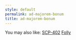 ```yaml
---
style: default
permalink: ad-majorem-bonum
title: ad-majorem-bonum
---
```

You may also like:
[SCP-402](http://scp-wiki.net/scp-402)
[Folly](http://scp-wiki.net/folly)